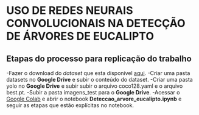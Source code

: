 # USO DE REDES NEURAIS CONVOLUCIONAIS NA DETECÇÃO DE ÁRVORES DE EUCALIPTO

## Etapas do processo para replicação do trabalho

-Fazer o download do *dataset* que esta disponível [aqui](https://drive.google.com/drive/folders/1biDfTmUDVeTJwUiJo1lb-nJfGTsYUhNo?usp=sharing).
 -Criar uma pasta datasets no **Google Drive** e subir o conteúdo do dataset.
 -Criar uma pasta yolo no **Google Drive** e subir subir o arquivo coco128.yaml e o arquivo best.pt.
 -Subir a pasta imagens_test para o **Google Drive**.
 -Acessar o [Google Colab](https://colab.research.google.com/) e abrir o notebook **Deteccao_arvore_eucalipto.ipynb** e seguir as etapas que estão explícitas no notebook.
 
